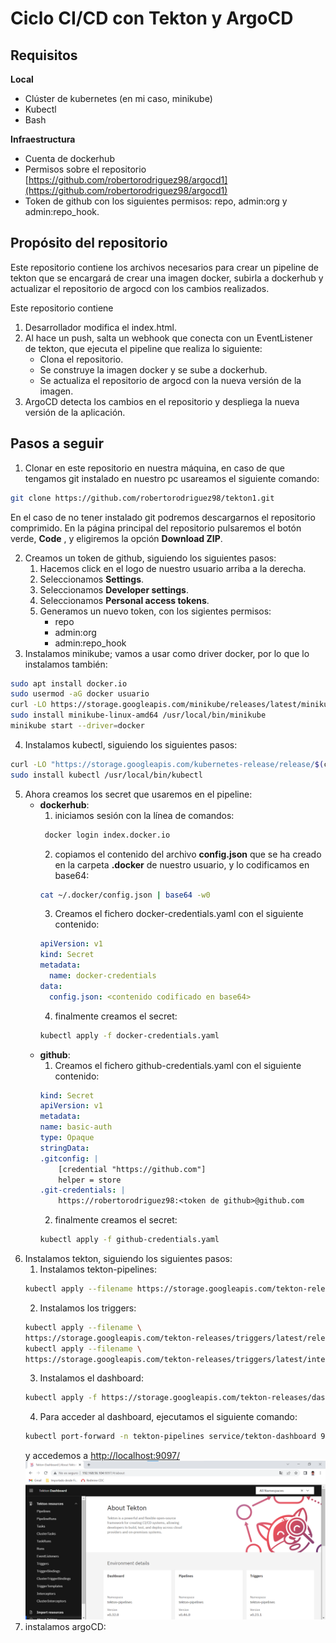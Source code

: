 # Ciclo CI/CD con Tekton y ArgoCD

## Requisitos

**Local**

* Clúster de kubernetes (en mi caso, minikube)
* Kubectl
* Bash

**Infraestructura**

* Cuenta de dockerhub
* Permisos sobre el repositorio [https://github.com/robertorodriguez98/argocd1](https://github.com/robertorodriguez98/argocd1)
* Token de github con los siguientes permisos: repo, admin:org y admin:repo_hook.

## Propósito del repositorio

Este repositorio contiene los archivos necesarios para crear un pipeline de tekton que se encargará de crear una imagen docker, subirla a dockerhub y actualizar el repositorio de argocd con los cambios realizados.

Este repositorio contiene 

1. Desarrollador modifica el index.html.
2. Al hace un push, salta un webhook que conecta con un EventListener de tekton, que ejecuta el pipeline que realiza lo siguiente:
    * Clona el repositorio.
    * Se construye la imagen docker y se sube a dockerhub.
    * Se actualiza el repositorio de argocd con la nueva versión de la imagen.
3. ArgoCD detecta los cambios en el repositorio y despliega la nueva versión de la aplicación.

## Pasos a seguir

1. Clonar en este repositorio en nuestra máquina, en caso de que tengamos git instalado en nuestro pc usareamos el siguiente comando:

```bash
git clone https://github.com/robertorodriguez98/tekton1.git
```

En el caso de no tener instalado git podremos descargarnos el repositorio comprimido. En la página principal del repositorio pulsaremos el botón verde, **Code** , y eligiremos la opción **Download ZIP**.

2. Creamos un token de github, siguiendo los siguientes pasos:
    1. Hacemos click en el logo de nuestro usuario arriba a la derecha.
    2. Seleccionamos **Settings**.
    3. Seleccionamos **Developer settings**.
    4. Seleccionamos **Personal access tokens**.
    5. Generamos un nuevo token, con los sigientes permisos:
        * repo
        * admin:org
        * admin:repo_hook
3. Instalamos minikube; vamos a usar como driver docker, por lo que lo instalamos también:

```bash
sudo apt install docker.io
sudo usermod -aG docker usuario
curl -LO https://storage.googleapis.com/minikube/releases/latest/minikube-linux-amd64
sudo install minikube-linux-amd64 /usr/local/bin/minikube
minikube start --driver=docker
```

4. Instalamos kubectl, siguiendo los siguientes pasos:

```bash
curl -LO "https://storage.googleapis.com/kubernetes-release/release/$(curl -s https://storage.googleapis.com/kubernetes-release/release/stable.txt)/bin/linux/amd64/kubectl"
sudo install kubectl /usr/local/bin/kubectl
```

5. Ahora creamos los secret que usaremos en el pipeline:
    * **dockerhub**:
        1. iniciamos sesión con la línea de comandos:
        ```bash
         docker login index.docker.io 
        ```
        2. copiamos el contenido del archivo **config.json** que se ha creado en la carpeta **.docker** de nuestro usuario, y lo codificamos en base64:
        ```bash
        cat ~/.docker/config.json | base64 -w0 
        ```
        3. Creamos el fichero docker-credentials.yaml con el siguiente contenido:
        ```yaml
        apiVersion: v1
        kind: Secret
        metadata:
          name: docker-credentials
        data:
          config.json: <contenido codificado en base64>
        ```
        4. finalmente creamos el secret:
        ```bash
        kubectl apply -f docker-credentials.yaml
        ```
    * **github**:
        1. Creamos el fichero github-credentials.yaml con el siguiente contenido:
        ```yaml
        kind: Secret
        apiVersion: v1
        metadata:
        name: basic-auth
        type: Opaque
        stringData:
        .gitconfig: |
            [credential "https://github.com"]
            helper = store
        .git-credentials: |
            https://robertorodriguez98:<token de github>@github.com
        ```
        2. finalmente creamos el secret:
        ```bash
        kubectl apply -f github-credentials.yaml
        ```
6. Instalamos tekton, siguiendo los siguientes pasos:
    1. Instalamos tekton-pipelines:
    ```bash
    kubectl apply --filename https://storage.googleapis.com/tekton-releases/pipeline/latest/release.yaml
    ```
    2. Instalamos los triggers:
    ```bash
    kubectl apply --filename \
    https://storage.googleapis.com/tekton-releases/triggers/latest/release.yaml
    kubectl apply --filename \
    https://storage.googleapis.com/tekton-releases/triggers/latest/interceptors.yaml
    ```
    3. Instalamos el dashboard:
    ```bash
    kubectl apply -f https://storage.googleapis.com/tekton-releases/dashboard/previous/v0.32.0/release-full.yaml
    ```
    4. Para acceder al dashboard, ejecutamos el siguiente comando:
    ```bash
    kubectl port-forward -n tekton-pipelines service/tekton-dashboard 9097:9097 -a 0.0.0.0
    ```
    y accedemos a [http://localhost:9097/](http://localhost:9097/)
![dashboard](images/tekton1.png)
7. instalamos argoCD:









